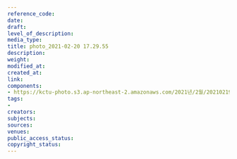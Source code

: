 ```yaml
---
reference_code: 
date: 
draft: 
level_of_description: 
media_type: 
title: photo_2021-02-20 17.29.55
description: 
weight: 
modified_at: 
created_at: 
link: 
components:
- https://kctu-photo.s3.ap-northeast-2.amazonaws.com/2021년/2월/20210219_백기완+선생+발인.영결식.하관/곽노충/photo_2021-02-20+17.29.55.jpeg
tags:
- 
creators: 
subjects: 
sources: 
venues: 
public_access_status: 
copyright_status: 
---
```

